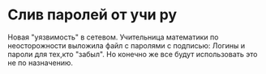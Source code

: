 # Слив паролей от учи ру
Новая "уязвимость" в сетевом. Учительница математики 
по неосторожности выложила файл с паролями с подписью:
Логины и пароли для тех,кто "забыл".
Но конечно же все будут использовать это
не по назначению.
